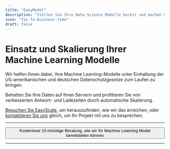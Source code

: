 ```yaml
---
title: "EasyModel"
description: "Stellen Sie Ihre Data Science Modelle bereit und machen Sie sie schneller"
icon: "fas fa-business-time"
draft: false
---
```




<!-- <center>
    <video controls width="60%" poster="videos/EasyScale/EasyScale-thumbnail.png">
        <source src="videos/EasyScale/EasyScale.webm"
                type="video/webm">
        <source src="videos/EasyScale/EasyScale.mp4"
                type="video/mp4">
        Use a newer browser to see this video.
    </video>
</center> -->

# Einsatz und Skalierung Ihrer Machine Learning Modelle

Wir helfen Ihnen dabei, Ihre Machine Learning-Modelle unter Einhaltung der US-amerikanischen und deutschen Datenschutzgesetze zum Laufen zu bringen. 

Behalten Sie Ihre Daten auf Ihren Servern und profitieren Sie von verbesserten Antwort- und Ladezeiten durch automatische Skalierung. 

[Besuchen Sie EasyScale](/de/services/easyscale/), um herauszufinden, wie wir das erreichen, oder [kontaktieren Sie uns](/contact) gleich, um Ihr Projekt mit uns zu besprechen.

<hr>
<center>
    <a href="/contact" target="_blank"><button type="link" class="input-group-text btn btn-primary rounded">Kostenlose 15-minütige Beratung, wie wir Ihr Machine Learning Model bereitstellen können</button></a>
</center>
<hr>